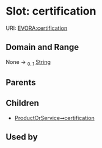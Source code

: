 
# Slot: certification



URI: [EVORA:certification](https://evora-project.eu/certification)


## Domain and Range

None &#8594;  <sub>0..1</sub> [String](types/String.md)

## Parents


## Children

 *  [ProductOrService➞certification](ProductOrService_certification.md)

## Used by

